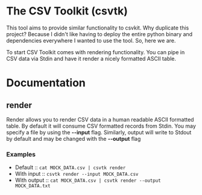 # The CSV Toolkit (csvtk)

This tool aims to provide similar functionality to csvkit. Why duplicate this project? Because I didn't like having
to deploy the entire python binary and dependencies everywhere I wanted to use the tool. So, here we are.

To start CSV Toolkit comes with rendering functionality. You can pipe in CSV data via Stdin and have it render a
nicely formatted ASCII table.

# Documentation

## render

Render allows you to render CSV data in a human readable ASCII formatted table. By default it will consume CSV
formatted records from Stdin. You may specify a file by using the **--input** flag. Similarly, output will write
to Stdout by default and may be changed with the **--output** flag

### Examples

- Default :: `cat MOCK_DATA.csv | csvtk render`
- With input :: `csvtk render --input MOCK_DATA.csv`
- With output :: `cat MOCK_DATA.csv | csvtk render --output MOCK_DATA.txt`


